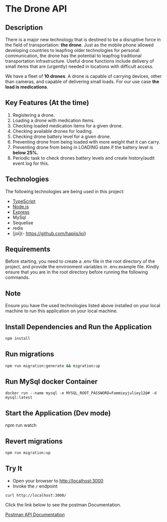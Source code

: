 # The Drone API

## Description

There is a major new technology that is destined to be a disruptive force in the field of
transportation: **the drone**. Just as the mobile phone allowed developing countries to leapfrog
older technologies for personal communication, the drone has the potential to leapfrog
traditional transportation infrastructure.
Useful drone functions include delivery of small items that are (urgently) needed in locations
with difficult access.

We have a fleet of **10 drones**. A drone is capable of carrying devices, other than cameras,
and capable of delivering small loads. For our use case **the load is medications**.

## Key Features (At the time)

1. Registering a drone.
2. Loading a drone with medication items.
3. Checking loaded medication items for a given drone.
4. Checking available drones for loading.
5. Checking drone battery level for a given drone.
6. Preventing drone from being loaded with more weight that it can carry.
7. Preventing drone from being in LOADING state if the battery level is **below 25%.**
8. Periodic task to check drones battery levels and create history/audit event log for
   this.

## Technologies

The following technologies are being used in this project:

- [TypeScript](https://developer.mozilla.org/en-US/docs/Web/JavaScript)
- [Node.js](https://nodejs.org/en/)
- [Express](https://expressjs.com/)
- MySql
- Sequelise
- redis
- [joi](- https://github.com/hapijs/joi)

## Requirements

Before starting, you need to create a .env file in the root directory of the project, and provide the environment variables in .env.example file.
Kindly ensure that you are in the root directory before running the following commands.

## Note

Ensure you have the used technologies listed above installed on your local machine to run this application on your local machine.

## Install Dependencies and Run the Application

```bash
npm install
```

## Run migrations

```bash
npm run migration:generate && migration:up
```

## Run MySql docker Container

`docker run --name mysql -e MYSQL_ROOT_PASSWORD=Fammieyjuliey12@# -d mysql:latest`

## Start the Application (Dev mode)

npm run watch

## Revert migrations

```bash
npm run migration:up
```

## Try It

* Open your browser to [http://localhost:3000](http://localhost:3000)
* Invoke the `/` endpoint

```shell
curl http://localhost:3000/
```

Click the link below to see the postman Documentation.

[Postman API Documentation](https://documenter.getpostman.com/view/19330071/2s93zB62ef "Postman Documentation")
